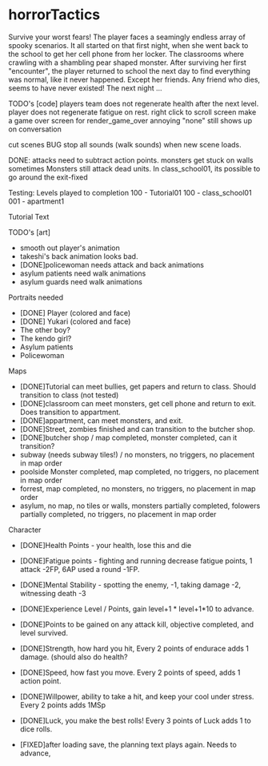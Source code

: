 # horrorTactics
Survive your worst fears! The player faces a seamingly endless array of spooky scenarios.  It all started on that first night, when she went back to the school to get her cell phone from her locker. The classrooms where crawling with a shambling pear shaped monster.  After surviving her first "encounter", the player returned to school the next day to find everything was normal, like it never happened.  Except her friends.  Any friend who dies, seems to have never existed!  The next night ...

TODO's [code]
players team does not regenerate health after the next level.
player does not regenerate fatigue on rest.
right click to scroll screen
make a game over screen for render_game_over
annoying "none" still shows up on conversation

cut scenes
BUG stop all sounds (walk sounds) when new scene loads.


DONE:
attacks need to subtract action points.
monsters get stuck on walls sometimes
Monsters still attack dead units.
In class_school01, its possible to go around the exit-fixed

Testing: Levels played to completion
100 - Tutorial01
100 - class_school01
001 - apartment1

Tutorial Text

TODO's [art]
- smooth out player's animation
- takeshi's back animation looks bad.
- [DONE]policewoman needs attack and back animations
- asylum patients need walk animations
- asylum guards need walk animations

Portraits needed
- [DONE] Player (colored and face)
- [DONE] Yukari (colored and face)
- The other boy?
- The kendo girl?
- Asylum patients
- Policewoman

Maps
- [DONE]Tutorial can meet bullies, get papers and return to class.  Should transition to class (not tested)
- [DONE]classroom can meet monsters, get cell phone and return to exit.  Does transition to appartment.
- [DONE]appartment, can meet monsters, and exit.
- [DONE]Street, zombies finished and can transition to the butcher shop.
- [DONE]butcher shop / map completed, monster completed, can it transition?
- subway (needs subway tiles!) / no monsters, no triggers, no placement in map order
- poolside Monster completed, map completed, no triggers, no placement in map order
- forrest, map completed, no monsters, no triggers, no placement in map order
- asylum, no map, no tiles or walls, monsters partially completed, folowers partially completed, no triggers, no placement in map order

Character
- [DONE]Health Points - your health, lose this and die
- [DONE]Fatigue points - fighting and running decrease fatigue points, 1 attack -2FP, 6AP used a round -1FP.
- [DONE]Mental Stability - spotting the enemy, -1, taking damage -2, witnessing death -3

 - [DONE]Experience Level / Points, gain level+1 * level+1*10 to advance.
 - [DONE]Points to be gained on any attack kill, objective completed, and level survived.
 - [DONE]Strength, how hard you hit, Every 2 points of endurace adds 1 damage. (should also do health?
 - [DONE]Speed, how fast you move. Every 2 points of speed, adds 1 action point.
 - [DONE]Willpower, ability to take a hit, and keep your cool under stress. Every 2 points adds 1MSp
 - [DONE]Luck, you make the best rolls! Every 3 points of Luck adds 1 to dice rolls.
 - [FIXED]after loading save, the planning text plays again. Needs to advance, 
 
